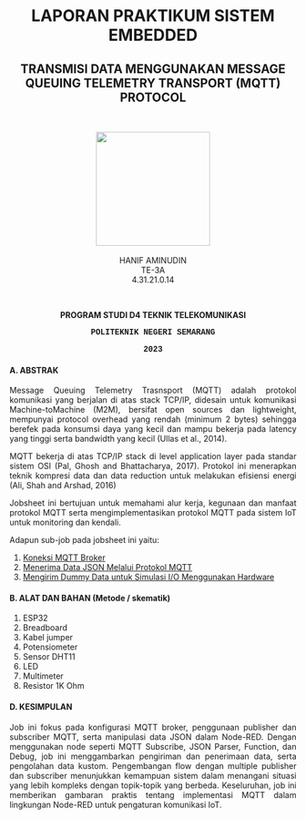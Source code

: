 <h1 align="center">LAPORAN PRAKTIKUM SISTEM EMBEDDED</h1>
<h2 align="center"> TRANSMISI DATA MENGGUNAKAN MESSAGE QUEUING TELEMETRY TRANSPORT (MQTT) PROTOCOL </h2>
<br>
<p align="center">
  <img src="https://en.polines.ac.id/images/logo_bw.jpg" width="200" height="200">
<br>
<br>HANIF AMINUDIN
<br>TE-3A
<br>4.31.21.0.14</p>
<br>
<b><p align="center">PROGRAM STUDI D4 TEKNIK TELEKOMUNIKASI</p>
<p style="font-family:courier;" align="center">POLITEKNIK NEGERI SEMARANG</p>
<p style="font-family:courier;" align="center">2023</p></b> 

#### A. ABSTRAK
<p align="justify">Message Queuing Telemetry Trasnsport (MQTT) adalah protokol komunikasi
yang berjalan di atas stack TCP/IP, didesain untuk komunikasi Machine-toMachine (M2M), bersifat open sources dan lightweight, mempunyai protocol overhead yang rendah (minimum 2 bytes) sehingga berefek pada konsumsi daya
yang kecil dan mampu bekerja pada latency yang tinggi serta bandwidth yang
kecil (Ullas et al., 2014).</p>
<p align="justify">MQTT bekerja di atas TCP/IP stack di level application layer pada standar
sistem OSI (Pal, Ghosh and Bhattacharya, 2017). Protokol ini menerapkan teknik
kompresi data dan data reduction untuk melakukan efisiensi energi (Ali, Shah and
Arshad, 2016)</p>
<p align="justify">Jobsheet ini bertujuan untuk memahami alur kerja, kegunaan dan manfaat protokol
MQTT serta mengimplementasikan protokol MQTT pada sistem IoT untuk monitoring dan kendali.</p>

Adapun sub-job pada jobsheet ini yaitu:
  1. <a href="https://github.com/sekarnaa/sistem-embedded-new/blob/7c1d8a3eacc5beb45519fbbacbf0966a04d253a8/Laporan%206/Koneksi%20MQTT%20Broker.md">Koneksi MQTT Broker</a>
  2. <a href="https://github.com/sekarnaa/sistem-embedded-new/blob/9ba63d381b9bf14a88cc01d312ce97db605ebf09/Laporan%206/Menerima%20Data%20JSON%20Melalui%20Protokol%20MQTT.md">Menerima Data JSON Melalui Protokol MQTT</a>
  3. <a href="https://github.com/sekarnaa/sistem-embedded-new/blob/5772d3d6574c8da6ea416ccb9a1f371ba819a83f/Laporan%206/Mengirim%20Dummy%20Data%20untuk%20Simulasi.md">Mengirim Dummy Data untuk Simulasi I/O Menggunakan Hardware</a>

#### B. ALAT DAN BAHAN (Metode / skematik)
1) ESP32
2) Breadboard
3) Kabel jumper
4) Potensiometer
5) Sensor DHT11
6) LED
7) Multimeter
8) Resistor 1K Ohm

#### D. KESIMPULAN
<p align="justify">Job ini fokus pada konfigurasi MQTT broker, penggunaan publisher dan subscriber MQTT, serta manipulasi data JSON dalam Node-RED. Dengan menggunakan node seperti MQTT Subscribe, JSON Parser, Function, dan Debug, job ini menggambarkan pengiriman dan penerimaan data, serta pengolahan data kustom. Pengembangan flow dengan multiple publisher dan subscriber menunjukkan kemampuan sistem dalam menangani situasi yang lebih kompleks dengan topik-topik yang berbeda. Keseluruhan, job ini memberikan gambaran praktis tentang implementasi MQTT dalam lingkungan Node-RED untuk pengaturan komunikasi IoT.</p>
